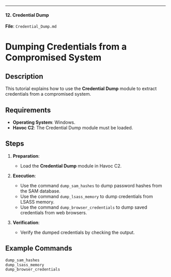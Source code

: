 
---

#### **12. Credential Dump**

**File**: `Credential_Dump.md`

# Dumping Credentials from a Compromised System

## Description
This tutorial explains how to use the **Credential Dump** module to extract credentials from a compromised system.

## Requirements
- **Operating System**: Windows.
- **Havoc C2**: The Credential Dump module must be loaded.

## Steps
1. **Preparation**:
   - Load the **Credential Dump** module in Havoc C2.

2. **Execution**:
   - Use the command `dump_sam_hashes` to dump password hashes from the SAM database.
   - Use the command `dump_lsass_memory` to dump credentials from LSASS memory.
   - Use the command `dump_browser_credentials` to dump saved credentials from web browsers.

3. **Verification**:
   - Verify the dumped credentials by checking the output.

## Example Commands
```bash
dump_sam_hashes
dump_lsass_memory
dump_browser_credentials